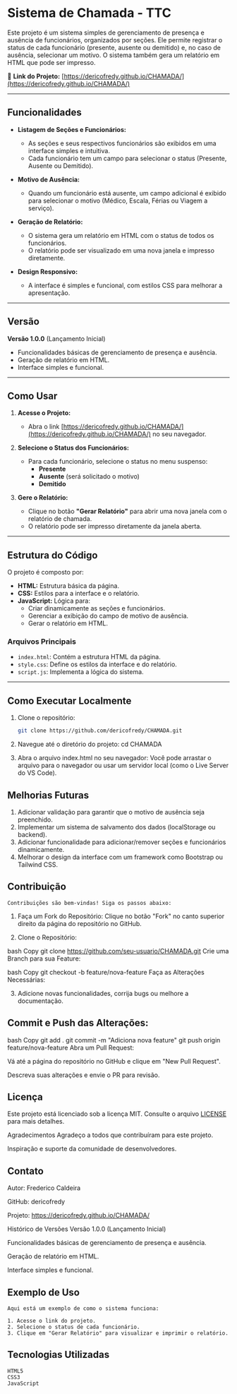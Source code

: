 # Sistema de Chamada - TTC

Este projeto é um sistema simples de gerenciamento de presença e ausência de funcionários, organizados por seções. Ele permite registrar o status de cada funcionário (presente, ausente ou demitido) e, no caso de ausência, selecionar um motivo. O sistema também gera um relatório em HTML que pode ser impresso.

🔗 **Link do Projeto:** [https://dericofredy.github.io/CHAMADA/](https://dericofredy.github.io/CHAMADA/)

---

## Funcionalidades

- **Listagem de Seções e Funcionários:**
  - As seções e seus respectivos funcionários são exibidos em uma interface simples e intuitiva.
  - Cada funcionário tem um campo para selecionar o status (Presente, Ausente ou Demitido).

- **Motivo de Ausência:**
  - Quando um funcionário está ausente, um campo adicional é exibido para selecionar o motivo (Médico, Escala, Férias ou Viagem a serviço).

- **Geração de Relatório:**
  - O sistema gera um relatório em HTML com o status de todos os funcionários.
  - O relatório pode ser visualizado em uma nova janela e impresso diretamente.

- **Design Responsivo:**
  - A interface é simples e funcional, com estilos CSS para melhorar a apresentação.

---

## Versão

**Versão 1.0.0** (Lançamento Inicial)
- Funcionalidades básicas de gerenciamento de presença e ausência.
- Geração de relatório em HTML.
- Interface simples e funcional.

---

## Como Usar

1. **Acesse o Projeto:**
   - Abra o link [https://dericofredy.github.io/CHAMADA/](https://dericofredy.github.io/CHAMADA/) no seu navegador.

2. **Selecione o Status dos Funcionários:**
   - Para cada funcionário, selecione o status no menu suspenso:
     - **Presente**
     - **Ausente** (será solicitado o motivo)
     - **Demitido**

3. **Gere o Relatório:**
   - Clique no botão **"Gerar Relatório"** para abrir uma nova janela com o relatório de chamada.
   - O relatório pode ser impresso diretamente da janela aberta.

---

## Estrutura do Código

O projeto é composto por:

- **HTML:** Estrutura básica da página.
- **CSS:** Estilos para a interface e o relatório.
- **JavaScript:** Lógica para:
  - Criar dinamicamente as seções e funcionários.
  - Gerenciar a exibição do campo de motivo de ausência.
  - Gerar o relatório em HTML.

### Arquivos Principais

- `index.html`: Contém a estrutura HTML da página.
- `style.css`: Define os estilos da interface e do relatório.
- `script.js`: Implementa a lógica do sistema.

---

## Como Executar Localmente

1. Clone o repositório:
   ```bash
   git clone https://github.com/dericofredy/CHAMADA.git

2. Navegue até o diretório do projeto:
    cd CHAMADA

3. Abra o arquivo index.html no seu navegador:
    Você pode arrastar o arquivo para o navegador ou usar um servidor local (como o Live Server do VS Code).
    
## Melhorias Futuras
1. Adicionar validação para garantir que o motivo de ausência seja preenchido.
2. Implementar um sistema de salvamento dos dados (localStorage ou backend).
3. Adicionar funcionalidade para adicionar/remover seções e funcionários dinamicamente.
4. Melhorar o design da interface com um framework como Bootstrap ou Tailwind CSS.

## Contribuição
    Contribuições são bem-vindas! Siga os passos abaixo:

1. Faça um Fork do Repositório:
    Clique no botão "Fork" no canto superior direito da página do repositório no GitHub.

2. Clone o Repositório:

bash
Copy
git clone https://github.com/seu-usuario/CHAMADA.git
Crie uma Branch para sua Feature:

bash
Copy
git checkout -b feature/nova-feature
Faça as Alterações Necessárias:

3. Adicione novas funcionalidades, corrija bugs ou melhore a documentação.

## Commit e Push das Alterações:

bash
Copy
git add .
git commit -m "Adiciona nova feature"
git push origin feature/nova-feature
Abra um Pull Request:

Vá até a página do repositório no GitHub e clique em "New Pull Request".

Descreva suas alterações e envie o PR para revisão.

## Licença
Este projeto está licenciado sob a licença MIT. Consulte o arquivo [LICENSE]([./LICENSE](https://github.com/Dericofredy/CHAMADA/blob/main/License.md)) para mais detalhes.

Agradecimentos
Agradeço a todos que contribuíram para este projeto.

Inspiração e suporte da comunidade de desenvolvedores.

## Contato
Autor: Frederico Caldeira

GitHub: dericofredy

Projeto: https://dericofredy.github.io/CHAMADA/

Histórico de Versões
Versão 1.0.0 (Lançamento Inicial)

Funcionalidades básicas de gerenciamento de presença e ausência.

Geração de relatório em HTML.

Interface simples e funcional.

## Exemplo de Uso
    Aqui está um exemplo de como o sistema funciona:

    1. Acesse o link do projeto.
    2. Selecione o status de cada funcionário.
    3. Clique em "Gerar Relatório" para visualizar e imprimir o relatório.

## Tecnologias Utilizadas
    HTML5
    CSS3
    JavaScript

